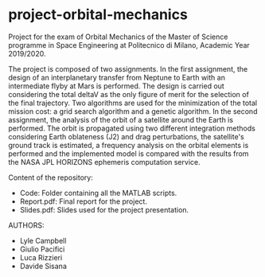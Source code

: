 # project-orbital-mechanics
Project for the exam of Orbital Mechanics of the Master of Science programme in Space Engineering at Politecnico di Milano, Academic Year 2019/2020.

The project is composed of two assignments. In the first assignment, the design of an interplanetary transfer from Neptune to Earth with an intermediate flyby at Mars is performed. The design is carried out considering the total deltaV as the only figure of merit for the selection of the final trajectory. Two algorithms are used for the minimization of the total mission cost: a grid search algorithm and a genetic algorithm. In the second assignment, the analysis of the orbit of a satellite around the Earth is performed. The orbit is propagated using two different integration methods considering Earth oblateness (J2) and drag perturbations, the satellite's ground track is estimated, a frequency analysis on the orbital elements is performed and the implemented model is compared with the results from the NASA JPL HORIZONS ephemeris computation service. 

Content of the repository: 
- Code: Folder containing all the MATLAB scripts.
- Report.pdf: Final report for the project.
- Slides.pdf: Slides used for the project presentation.

AUTHORS:
- Lyle Campbell
- Giulio Pacifici 
- Luca Rizzieri 
- Davide Sisana
